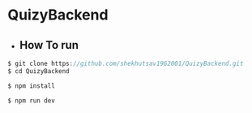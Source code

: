 # QuizyBackend
- ## How To run

```javascript
$ git clone https://github.com/shekhutsav1962001/QuizyBackend.git
$ cd QuizyBackend

$ npm install

$ npm run dev
```
